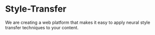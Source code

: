 # Style-Transfer
We are creating a web platform that makes it easy to apply neural style transfer techniques to your content.
